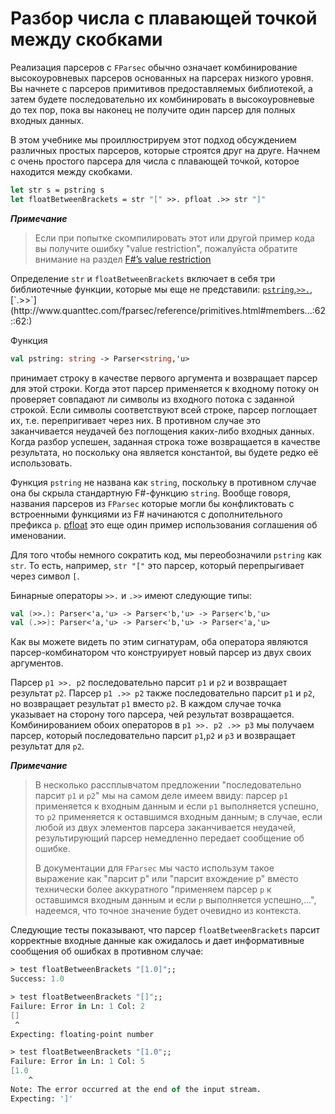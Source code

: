 ﻿# Разбор числа с плавающей точкой между скобками

Реализация парсеров с `FParsec` обычно означает комбинирование высокоуровневых парсеров основанных на парсерах низкого уровня.
Вы начнете с парсеров примитивов предоставляемых библиотекой, а затем будете последовательно их комбинировать в высокоуровневые до тех пор, пока вы наконец не получите один парсер для полных входных данных.

В этом учебнике мы проиллюстрируем этот подход обсуждением различных простых парсеров, которые строятся друг на друге. 
Начнем с очень простого парсера для числа с плавающей точкой, которое находится между скобками.

```fsharp
let str s = pstring s
let floatBetweenBrackets = str "[" >>. pfloat .>> str "]"
```

**_Примечание_**
> Если при попытке скомпилировать этот или другой пример кода вы получите ошибку "value restriction", пожалуйста обратите внимание на раздел [F#’s value restriction](http://www.quanttec.com/fparsec/tutorial.html#fs-value-restriction)

Определение `str` и `floatBetweenBrackets` включает в себя три библиотечные функции, которые мы еще не представили:
[`pstring`](http://www.quanttec.com/fparsec/reference/charparsers.html#members.pstring),[`>>.`](http://www.quanttec.com/fparsec/reference/primitives.html#members.:62::62:..),[`.>>`](http://www.quanttec.com/fparsec/reference/primitives.html#members...:62::62:)

Функция

```fsharp
val pstring: string -> Parser<string,'u>
```

принимает строку в качестве первого аргумента и возвращает парсер для этой строки.
Когда этот парсер применяется к входному потоку он проверяет совпадают ли символы из входного потока с заданной строкой.
Если символы соответствуют всей строке, парсер поглощает их, т.е. перепригивает через них. В противном случае это заканчивается неудачей без поглощения каких-либо входных данных.
Когда разбор успешен, заданная строка тоже возвращается в качестве результата, но поскольку она является константой, вы будете редко её использовать.

Функция `pstring` не названа как `string`, поскольку в противном случае она бы скрыла стандартную F#-функцию `string`. 
Вообще говоря, названия  парсеров из `FParsec` которые могли бы конфликтовать с встроенными функциями из F# начинаются с дополнительного префикса `p`. [pfloat](http://www.quanttec.com/fparsec/reference/charparsers.html#members.pfloat) это еще один пример использования соглашения об именовании.

Для того чтобы немного сократить код, мы переобозначили `pstring` как `str`. То есть, например, `str "["` это парсер, который перепрыгивает через символ `[`.

Бинарные операторы `>>.` и `.>>` имеют следующие типы:

```fsharp
val (>>.): Parser<'a,'u> -> Parser<'b,'u> -> Parser<'b,'u>
val (.>>): Parser<'a,'u> -> Parser<'b,'u> -> Parser<'a,'u>
```

Как вы можете видеть по этим сигнатурам, оба оператора являются парсер-комбинатором что конструирует новый парсер из двух своих аргументов.

Парсер `p1 >>. p2` последовательно парсит `p1` и `p2` и возвращает результат `p2`. 
Парсер `p1 .>> p2` также последовательно парсит `p1` и `p2`, но возвращает результат `p1` вместо `p2`.
В каждом случае точка указывает на сторону того парсера, чей результат возвращается.
Комбинированием обоих операторов в `p1 >>. p2 .>> p3` мы получаем парсер, который последовательно парсит `p1`,`p2` и `p3` и возвращает результат для `p2`.

**_Примечание_**

> В несколько рассплывчатом предложении "последовательно парсит `p1` и `p2`" мы на самом деле имеем ввиду:
> парсер `p1` применяется к входным данным и если `p1` выполняется успешно, то `p2` применяется к оставшимся входным данным;
> в случае, если любой из двух элементов парсера заканчивается неудачей, результирующий парсер немедленно передает сообщение об ошибке.
>
> В документации для `FParsec` мы часто использум такое выражение как "парсит p" или "парсит вхождение p" вместо технически более аккуратного 
> "применяем парсер `p` к оставшимся входным данным и если `p` выполняется успешно,...", надеемся, что точное значение будет очевидно из контекста.

Следующие тесты показывают, что парсер `floatBetweenBrackets` парсит корректные входные данные как ожидалось и дает информативные сообщения об ошибках в противном случае:


```fsharp
> test floatBetweenBrackets "[1.0]";;
Success: 1.0

> test floatBetweenBrackets "[]";;
Failure: Error in Ln: 1 Col: 2
[]
 ^
Expecting: floating-point number

> test floatBetweenBrackets "[1.0";;
Failure: Error in Ln: 1 Col: 5
[1.0
    ^
Note: The error occurred at the end of the input stream.
Expecting: ']'
```